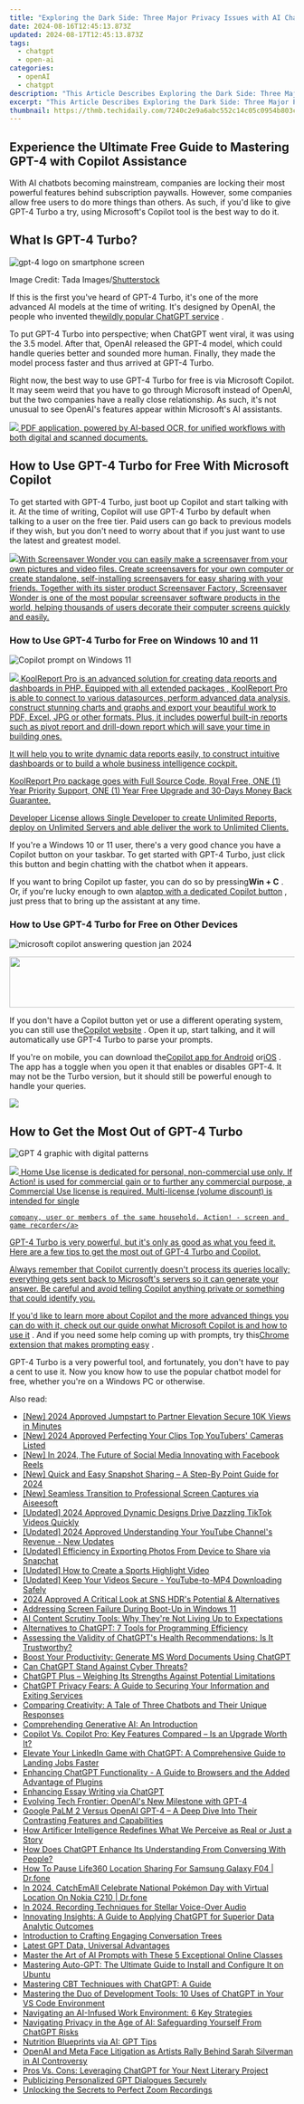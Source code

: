 ```yaml
---
title: "Exploring the Dark Side: Three Major Privacy Issues with AI Chatbots"
date: 2024-08-16T12:45:13.873Z
updated: 2024-08-17T12:45:13.873Z
tags:
  - chatgpt
  - open-ai
categories:
  - openAI
  - chatgpt
description: "This Article Describes Exploring the Dark Side: Three Major Privacy Issues with AI Chatbots"
excerpt: "This Article Describes Exploring the Dark Side: Three Major Privacy Issues with AI Chatbots"
thumbnail: https://thmb.techidaily.com/7240c2e9a6abc552c14c05c0954b803ce022aaf37095d266ecb3ccb4c8e95c38.jpg
---
```


## Experience the Ultimate Free Guide to Mastering GPT-4 with Copilot Assistance

 With AI chatbots becoming mainstream, companies are locking their most powerful features behind subscription paywalls. However, some companies allow free users to do more things than others. As such, if you'd like to give GPT-4 Turbo a try, using Microsoft's Copilot tool is the best way to do it.

## What Is GPT-4 Turbo?

![gpt-4 logo on smartphone screen](https://thmb.techidaily.com/9332c7608a3b7c0a804f93bd3e8889a390304fedee62792e7be872d16bace959.jpg)

 Image Credit: Tada Images/[Shutterstock](https://www.shutterstock.com/image-photo/portland-usa-mar-15-2023-webpage-2275173419)

 If this is the first you've heard of GPT-4 Turbo, it's one of the more advanced AI models at the time of writing. It's designed by OpenAI, the people who invented the[wildly popular ChatGPT service](https://www.makeuseof.com/things-you-can-do-with-chatgpt/) .

 To put GPT-4 Turbo into perspective; when ChatGPT went viral, it was using the 3.5 model. After that, OpenAI released the GPT-4 model, which could handle queries better and sounded more human. Finally, they made the model process faster and thus arrived at GPT-4 Turbo.

 Right now, the best way to use GPT-4 Turbo for free is via Microsoft Copilot. It may seem weird that you have to go through Microsoft instead of OpenAI, but the two companies have a really close relationship. As such, it's not unusual to see OpenAI's features appear within Microsoft's AI assistants.

<!-- affiliate ads begin -->
<a href="https://checkout.abbyy.com/order/checkout.php?PRODS=39254549&QTY=1&AFFILIATE=108875&CART=1"> <img src="https://secure.avangate.com/images/merchant/0e5fb5c76fca16adbee503c9aff393cd/products/8_FR-Badges-NEW-FR-Standard-16-WIN-200.png" border="0"> PDF application, powered by AI-based OCR, for unified workflows with both digital and scanned documents. </a>
<!-- affiliate ads end -->
## How to Use GPT-4 Turbo for Free With Microsoft Copilot

 To get started with GPT-4 Turbo, just boot up Copilot and start talking with it. At the time of writing, Copilot will use GPT-4 Turbo by default when talking to a user on the free tier. Paid users can go back to previous models if they wish, but you don't need to worry about that if you just want to use the latest and greatest model.

<!-- affiliate ads begin -->
<a href="https://secure.2checkout.com/order/checkout.php?PRODS=195080&QTY=1&AFFILIATE=108875&CART=1"><img src="https://www.blumentals.net/scrwonder/images/screensaver-software.png" border="0">With Screensaver Wonder you can easily make a screensaver from your own pictures and video files. Create screensavers for your own computer or create standalone, self-installing screensavers for easy sharing with your friends. Together with its sister product Screensaver Factory, Screensaver Wonder is one of the most popular screensaver software products in the world, helping thousands of users decorate their computer screens quickly and easily.</a>
<!-- affiliate ads end -->
### How to Use GPT-4 Turbo for Free on Windows 10 and 11

![Copilot prompt on Windows 11](https://static1.makeuseofimages.com/wordpress/wp-content/uploads/2024/03/copilot-prompt-on-windows-11.jpg)
<!-- affiliate ads begin -->
<a href="https://secure.2checkout.com/order/checkout.php?PRODS=4737285&QTY=1&AFFILIATE=108875&CART=1"><img src="https://secure.avangate.com/images/merchant/b2f83c409ce63012229fb9cd465bdcfe/products/copy_reporting_system.png" border="0">  KoolReport Pro  is an advanced solution for creating data reports and dashboards in PHP. Equipped with all  extended packages , KoolReport Pro is able to connect to various datasources, perform advanced data analysis, construct stunning charts and graphs and export your beautiful work to PDF, Excel, JPG or other formats. Plus, it includes powerful built-in reports such as pivot report and drill-down report which will save your time in building ones. 

 It will help you to write dynamic data reports easily, to construct intuitive dashboards or to build a whole business intelligence cockpit. 

  KoolReport Pro  package goes with Full Source Code, Royal Free, ONE (1) Year Priority Support, ONE (1) Year Free Upgrade and 30-Days Money Back Guarantee. 

  Developer License  allows  Single Developer  to create Unlimited Reports, deploy on Unlimited Servers and able deliver the work to Unlimited Clients. </a>
<!-- affiliate ads end -->

 If you're a Windows 10 or 11 user, there's a very good chance you have a Copilot button on your taskbar. To get started with GPT-4 Turbo, just click this button and begin chatting with the chatbot when it appears.

 If you want to bring Copilot up faster, you can do so by pressing**Win + C** . Or, if you're lucky enough to own a[laptop with a dedicated Copilot button](https://www.makeuseof.com/microsofts-copilot-key-windows-11-pc/) , just press that to bring up the assistant at any time.

### How to Use GPT-4 Turbo for Free on Other Devices

![microsoft copilot answering question jan 2024](https://static1.makeuseofimages.com/wordpress/wp-content/uploads/2024/01/microsoft-copilot-answering-question-jan-2024.jpg)
<!-- affiliate ads begin -->
<a href="https://laganoo.pxf.io/c/5597632/1657399/16446" target="_top" id="1657399"><img src="//a.impactradius-go.com/display-ad/16446-1657399" border="0" alt="" width="728" height="90"/></a><img height="0" width="0" src="https://imp.pxf.io/i/5597632/1657399/16446" style="position:absolute;visibility:hidden;" border="0" />
<!-- affiliate ads end -->

 If you don't have a Copilot button yet or use a different operating system, you can still use the[Copilot website](https://copilot.microsoft.com/) . Open it up, start talking, and it will automatically use GPT-4 Turbo to parse your prompts.

 If you're on mobile, you can download the[Copilot app for Android](https://www.anrdoezrs.net/links/7251228/type/dlg/sid/UUmuoUeUpU2032122/https://play.google.com/store/apps/details?id=com.microsoft.copilot&hl=en&gl=US) or[iOS](https://apps.apple.com/us/app/microsoft-copilot/id6472538445) . The app has a toggle when you open it that enables or disables GPT-4\. It may not be the Turbo version, but it should still be powerful enough to handle your queries.

<!-- affiliate ads begin -->
<a href="https://secure.2checkout.com/order/checkout.php?PRODS=37100474&QTY=1&AFFILIATE=108875&CART=1"><img src="https://awario.com/images/pages/index/img-platform-ui-1280@1x.avif" border="0"></a>
<!-- affiliate ads end -->
## How to Get the Most Out of GPT-4 Turbo

![GPT 4 graphic with digital patterns](https://static1.makeuseofimages.com/wordpress/wp-content/uploads/2024/01/gpt-4-graphic-with-digital-patterns.jpg)
<!-- affiliate ads begin -->
<a href="https://checkout.mirillis.com/order/checkout.php?PRODS=4704640&QTY=1&AFFILIATE=108875&CART=1"> <img src="https://secure.avangate.com/images/merchant/547a5a56d43f6d40f9a6a2f76501d013/products/1_mirillis_action_boxshot_store_1x.jpg" border="0">
	Home Use license is dedicated for personal, non-commercial use only. 
	If Action! is used for commercial gain or to further any commercial purpose, 
	a Commercial Use license is required. Multi-license (volume discount) is intended for single 
 
	company, user or members of the same household. Action! - screen and game recorder</a>
<!-- affiliate ads end -->

 GPT-4 Turbo is very powerful, but it's only as good as what you feed it. Here are a few tips to get the most out of GPT-4 Turbo and Copilot.

 Always remember that Copilot currently doesn't process its queries locally; everything gets sent back to Microsoft's servers so it can generate your answer. Be careful and avoid telling Copilot anything private or something that could identify you.

 If you'd like to learn more about Copilot and the more advanced things you can do with it, check out our guide on[what Microsoft Copilot is and how to use it](https://www.makeuseof.com/what-is-microsoft-365-copilot/) . And if you need some help coming up with prompts, try this[Chrome extension that makes prompting easy](https://www.makeuseof.com/aiprm-chrome-extension-makes-chatgpt-prompting-easy/) .

 GPT-4 Turbo is a very powerful tool, and fortunately, you don't have to pay a cent to use it. Now you know how to use the popular chatbot model for free, whether you're on a Windows PC or otherwise.


<ins class="adsbygoogle"
     style="display:block"
     data-ad-format="autorelaxed"
     data-ad-client="ca-pub-7571918770474297"
     data-ad-slot="1223367746"></ins>



<ins class="adsbygoogle"
     style="display:block"
     data-ad-client="ca-pub-7571918770474297"
     data-ad-slot="8358498916"
     data-ad-format="auto"
     data-full-width-responsive="true"></ins>

<span class="atpl-alsoreadstyle">Also read:</span>
<div><ul>
<li><a href="https://youtube-tips.techidaily.com/024-approved-jumpstart-to-partner-elevation-secure-10k-views-in-minutes/"><u>[New] 2024 Approved  Jumpstart to Partner Elevation  Secure 10K Views in Minutes</u></a></li>
<li><a href="https://youtube-webster.techidaily.com/024-approved-perfecting-your-clips-top-youtubers-cameras-listed/"><u>[New] 2024 Approved  Perfecting Your Clips  Top YouTubers' Cameras Listed</u></a></li>
<li><a href="https://facebook-video-recording.techidaily.com/new-in-2024-the-future-of-social-media-innovating-with-facebook-reels/"><u>[New] In 2024, The Future of Social Media  Innovating with Facebook Reels</u></a></li>
<li><a href="https://snapchat-videos.techidaily.com/new-quick-and-easy-snapshot-sharing-a-step-by-point-guide-for-2024/"><u>[New] Quick and Easy Snapshot Sharing – A Step-By Point Guide for 2024</u></a></li>
<li><a href="https://screen-mirroring-recording.techidaily.com/new-seamless-transition-to-professional-screen-captures-via-aiseesoft/"><u>[New] Seamless Transition to Professional Screen Captures via Aiseesoft</u></a></li>
<li><a href="https://tiktok-videos.techidaily.com/updated-2024-approved-dynamic-designs-drive-dazzling-tiktok-videos-quickly/"><u>[Updated] 2024 Approved  Dynamic Designs Drive Dazzling TikTok Videos Quickly</u></a></li>
<li><a href="https://youtube-docs.techidaily.com/ed-2024-approved-understanding-your-youtube-channels-revenue-new-updates/"><u>[Updated] 2024 Approved  Understanding Your YouTube Channel's Revenue - New Updates</u></a></li>
<li><a href="https://snapchat-videos.techidaily.com/updated-efficiency-in-exporting-photos-from-device-to-share-via-snapchat/"><u>[Updated] Efficiency in Exporting Photos From Device to Share via Snapchat</u></a></li>
<li><a href="https://youtube-zero.techidaily.com/ed-how-to-create-a-sports-highlight-video/"><u>[Updated] How to Create a Sports Highlight Video</u></a></li>
<li><a href="https://facebook-record-videos.techidaily.com/updated-keep-your-videos-secure-youtube-to-mp4-downloading-safely/"><u>[Updated] Keep Your Videos Secure - YouTube-to-MP4 Downloading Safely</u></a></li>
<li><a href="https://extra-resources.techidaily.com/2024-approved-a-critical-look-at-sns-hdrs-potential-and-alternatives/"><u>2024 Approved  A Critical Look at SNS HDR's Potential & Alternatives</u></a></li>
<li><a href="https://win11-tips.techidaily.com/addressing-screen-failure-during-boot-up-in-windows-11/"><u>Addressing Screen Failure During Boot-Up in Windows 11</u></a></li>
<li><a href="https://tech-haven.techidaily.com/ai-content-scrutiny-tools-why-theyre-not-living-up-to-expectations/"><u>AI Content Scrutiny Tools: Why They're Not Living Up to Expectations</u></a></li>
<li><a href="https://tech-haven.techidaily.com/alternatives-to-chatgpt-7-tools-for-programming-efficiency/"><u>Alternatives to ChatGPT: 7 Tools for Programming Efficiency</u></a></li>
<li><a href="https://tech-haven.techidaily.com/assessing-the-validity-of-chatgpts-health-recommendations-is-it-trustworthy/"><u>Assessing the Validity of ChatGPT's Health Recommendations: Is It Trustworthy?</u></a></li>
<li><a href="https://tech-haven.techidaily.com/boost-your-productivity-generate-ms-word-documents-using-chatgpt/"><u>Boost Your Productivity: Generate MS Word Documents Using ChatGPT</u></a></li>
<li><a href="https://tech-haven.techidaily.com/can-chatgpt-stand-against-cyber-threats/"><u>Can ChatGPT Stand Against Cyber Threats?</u></a></li>
<li><a href="https://tech-haven.techidaily.com/chatgpt-plus-weighing-its-strengths-against-potential-limitations/"><u>ChatGPT Plus – Weighing Its Strengths Against Potential Limitations</u></a></li>
<li><a href="https://tech-haven.techidaily.com/chatgpt-privacy-fears-a-guide-to-securing-your-information-and-exiting-services/"><u>ChatGPT Privacy Fears: A Guide to Securing Your Information and Exiting Services</u></a></li>
<li><a href="https://tech-haven.techidaily.com/comparing-creativity-a-tale-of-three-chatbots-and-their-unique-responses/"><u>Comparing Creativity: A Tale of Three Chatbots and Their Unique Responses</u></a></li>
<li><a href="https://tech-haven.techidaily.com/comprehending-generative-ai-an-introduction/"><u>Comprehending Generative AI: An Introduction</u></a></li>
<li><a href="https://tech-haven.techidaily.com/copilot-vs-copilot-pro-key-features-compared-is-an-upgrade-worth-it/"><u>Copilot Vs. Copilot Pro: Key Features Compared – Is an Upgrade Worth It?</u></a></li>
<li><a href="https://tech-haven.techidaily.com/elevate-your-linkedin-game-with-chatgpt-a-comprehensive-guide-to-landing-jobs-faster/"><u>Elevate Your LinkedIn Game with ChatGPT: A Comprehensive Guide to Landing Jobs Faster</u></a></li>
<li><a href="https://tech-haven.techidaily.com/enhancing-chatgpt-functionality-a-guide-to-browsers-and-the-added-advantage-of-plugins/"><u>Enhancing ChatGPT Functionality - A Guide to Browsers and the Added Advantage of Plugins</u></a></li>
<li><a href="https://tech-haven.techidaily.com/enhancing-essay-writing-via-chatgpt/"><u>Enhancing Essay Writing via ChatGPT</u></a></li>
<li><a href="https://tech-haven.techidaily.com/evolving-tech-frontier-openais-new-milestone-with-gpt-4/"><u>Evolving Tech Frontier: OpenAI's New Milestone with GPT-4</u></a></li>
<li><a href="https://tech-haven.techidaily.com/google-palm-2-versus-openai-gpt-4-a-deep-dive-into-their-contrasting-features-and-capabilities/"><u>Google PaLM 2 Versus OpenAI GPT-4 – A Deep Dive Into Their Contrasting Features and Capabilities</u></a></li>
<li><a href="https://tech-haven.techidaily.com/how-artificer-intelligence-redefines-what-we-perceive-as-real-or-just-a-story/"><u>How Artificer Intelligence Redefines What We Perceive as Real or Just a Story</u></a></li>
<li><a href="https://tech-haven.techidaily.com/how-does-chatgpt-enhance-its-understanding-from-conversing-with-people/"><u>How Does ChatGPT Enhance Its Understanding From Conversing With People?</u></a></li>
<li><a href="https://location-social.techidaily.com/how-to-pause-life360-location-sharing-for-samsung-galaxy-f04-drfone-by-drfone-virtual-android/"><u>How To Pause Life360 Location Sharing For Samsung Galaxy F04 | Dr.fone</u></a></li>
<li><a href="https://android-pokemon-go.techidaily.com/in-2024-catchemall-celebrate-national-pokemon-day-with-virtual-location-on-nokia-c210-drfone-by-drfone-virtual-android/"><u>In 2024, CatchEmAll Celebrate National Pokémon Day with Virtual Location On Nokia C210 | Dr.fone</u></a></li>
<li><a href="https://screen-mirroring-recording.techidaily.com/in-2024-recording-techniques-for-stellar-voice-over-audio/"><u>In 2024, Recording Techniques for Stellar Voice-Over Audio</u></a></li>
<li><a href="https://tech-haven.techidaily.com/innovating-insights-a-guide-to-applying-chatgpt-for-superior-data-analytic-outcomes/"><u>Innovating Insights: A Guide to Applying ChatGPT for Superior Data Analytic Outcomes</u></a></li>
<li><a href="https://tech-haven.techidaily.com/introduction-to-crafting-engaging-conversation-trees/"><u>Introduction to Crafting Engaging Conversation Trees</u></a></li>
<li><a href="https://tech-haven.techidaily.com/latest-gpt-data-universal-advantages/"><u>Latest GPT Data, Universal Advantages</u></a></li>
<li><a href="https://tech-haven.techidaily.com/master-the-art-of-ai-prompts-with-these-5-exceptional-online-classes/"><u>Master the Art of AI Prompts with These 5 Exceptional Online Classes</u></a></li>
<li><a href="https://tech-haven.techidaily.com/mastering-auto-gpt-the-ultimate-guide-to-install-and-configure-it-on-ubuntu/"><u>Mastering Auto-GPT: The Ultimate Guide to Install and Configure It on Ubuntu</u></a></li>
<li><a href="https://tech-haven.techidaily.com/mastering-cbt-techniques-with-chatgpt-a-guide/"><u>Mastering CBT Techniques with ChatGPT: A Guide</u></a></li>
<li><a href="https://tech-haven.techidaily.com/mastering-the-duo-of-development-tools-10-uses-of-chatgpt-in-your-vs-code-environment/"><u>Mastering the Duo of Development Tools: 10 Uses of ChatGPT in Your VS Code Environment</u></a></li>
<li><a href="https://tech-haven.techidaily.com/navigating-an-ai-infused-work-environment-6-key-strategies/"><u>Navigating an AI-Infused Work Environment: 6 Key Strategies</u></a></li>
<li><a href="https://tech-haven.techidaily.com/navigating-privacy-in-the-age-of-ai-safeguarding-yourself-from-chatgpt-risks/"><u>Navigating Privacy in the Age of AI: Safeguarding Yourself From ChatGPT Risks</u></a></li>
<li><a href="https://tech-haven.techidaily.com/nutrition-blueprints-via-ai-gpt-tips/"><u>Nutrition Blueprints via AI: GPT Tips</u></a></li>
<li><a href="https://tech-haven.techidaily.com/openai-and-meta-face-litigation-as-artists-rally-behind-sarah-silverman-in-ai-controversy/"><u>OpenAI and Meta Face Litigation as Artists Rally Behind Sarah Silverman in AI Controversy</u></a></li>
<li><a href="https://tech-haven.techidaily.com/pros-vs-cons-leveraging-chatgpt-for-your-next-literary-project/"><u>Pros Vs. Cons: Leveraging ChatGPT for Your Next Literary Project</u></a></li>
<li><a href="https://tech-haven.techidaily.com/publicizing-personalized-gpt-dialogues-securely/"><u>Publicizing Personalized GPT Dialogues Securely</u></a></li>
<li><a href="https://screen-capture.techidaily.com/unlocking-the-secrets-to-perfect-zoom-recordings/"><u>Unlocking the Secrets to Perfect Zoom Recordings</u></a></li>
</ul></div>

